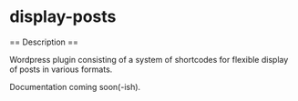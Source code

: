 # display-posts

== Description ==

Wordpress plugin consisting of a system of shortcodes for flexible display of posts in various formats.

Documentation coming soon(-ish).

